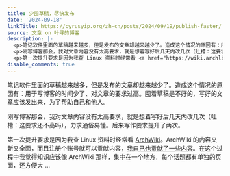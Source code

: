 ```yaml
---
title: 少囤草稿，尽快发布
date: '2024-09-18'
linkTitle: https://cyrusyip.org/zh-cn/posts/2024/09/19/publish-faster/
source: 文章 on 叶寻的博客
description: |-
  <p>笔记软件里面的草稿越来越多，但是发布的文章却越来越少了。造成这个情况的原因有：用于写博客的时间少了、对文章的要求过高。囤着草稿是不好的，写好的文章应该发出来，为了帮助自己和他人。</p>
  <p>刚写博客那会，我对文章内容没有太高要求，就是想着写好后几天内改几次（吐槽：这要求还不高吗），力求通俗易懂。后来写作要求提升了两次。</p>
  <p>第一次提升要求是因为我查 Linux 资料时经常看 <a href="https://wiki.archlinux.org/title/Main_page">ArchWiki</a>。ArchWiki 的内容又新又全面，而且注册个账号就可以贡献内容，<a href="https://wiki.archlinux.org/title/Special:Contributions/Cyrus_Yip">我自己也贡献了一些内容</a>。在这个过程中我觉得知识应该像 ArchWiki 那样，集中在一个地方，每个话题都有单独的页面，还方便大 ...
disable_comments: true
---
```

<p>笔记软件里面的草稿越来越多，但是发布的文章却越来越少了。造成这个情况的原因有：用于写博客的时间少了、对文章的要求过高。囤着草稿是不好的，写好的文章应该发出来，为了帮助自己和他人。</p>
<p>刚写博客那会，我对文章内容没有太高要求，就是想着写好后几天内改几次（吐槽：这要求还不高吗），力求通俗易懂。后来写作要求提升了两次。</p>
<p>第一次提升要求是因为我查 Linux 资料时经常看 <a href="https://wiki.archlinux.org/title/Main_page">ArchWiki</a>。ArchWiki 的内容又新又全面，而且注册个账号就可以贡献内容，<a href="https://wiki.archlinux.org/title/Special:Contributions/Cyrus_Yip">我自己也贡献了一些内容</a>。在这个过程中我觉得知识应该像 ArchWiki 那样，集中在一个地方，每个话题都有单独的页面，还方便大 ...